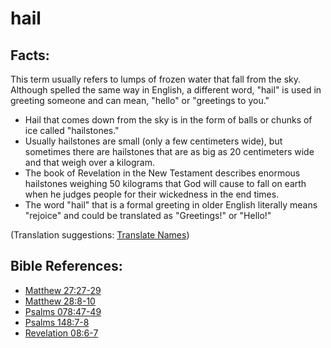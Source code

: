 # hail #

## Facts: ##

This term usually refers to lumps of frozen water that fall from the sky. Although spelled the same way in English, a different word, "hail" is used in greeting someone and can mean, "hello" or "greetings to you."

* Hail that comes down from the sky is in the form of balls or chunks of ice called "hailstones."
* Usually hailstones are small (only a few centimeters wide), but sometimes there are hailstones that are as big as 20 centimeters wide and that weigh over a kilogram.
* The book of Revelation in the New Testament describes enormous hailstones weighing 50 kilograms that God will cause to fall on earth when he judges people for their wickedness in the end times.
* The word "hail" that is a formal greeting in older English literally means "rejoice" and could be translated as "Greetings!" or "Hello!" 

(Translation suggestions: [Translate Names](en/ta-vol1/translate/man/translate-names))

## Bible References: ##

* [Matthew 27:27-29](en/tn/mat/help/27/27)
* [Matthew 28:8-10](en/tn/mat/help/28/08)
* [Psalms 078:47-49](en/tn/psa/help/78/47)
* [Psalms 148:7-8](en/tn/psa/help/148/07)
* [Revelation 08:6-7](en/tn/rev/help/08/06)